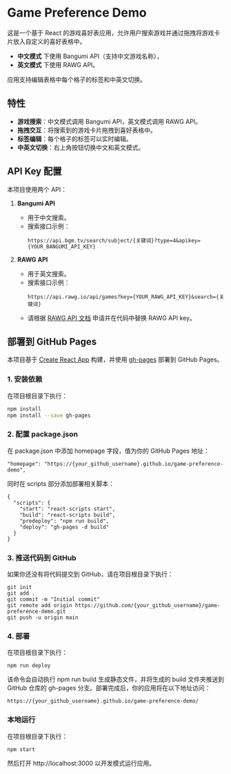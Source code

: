 # Game Preference Demo

这是一个基于 React 的游戏喜好表应用，允许用户搜索游戏并通过拖拽将游戏卡片放入自定义的喜好表格中。  
- **中文模式** 下使用 Bangumi API（支持中文游戏名称），  
- **英文模式** 下使用 RAWG API。

应用支持编辑表格中每个格子的标签和中英文切换。

## 特性

- **游戏搜索**：中文模式调用 Bangumi API，英文模式调用 RAWG API。
- **拖拽交互**：将搜索到的游戏卡片拖拽到喜好表格中。
- **标签编辑**：每个格子的标签可以实时编辑。
- **中英文切换**：右上角按钮切换中文和英文模式。

## API Key 配置

本项目使用两个 API：

1. **Bangumi API**  
   - 用于中文搜索。  
   - 搜索接口示例：  
     ```
     https://api.bgm.tv/search/subject/{关键词}?type=4&apikey={YOUR_BANGUMI_API_KEY}
     ```
     
2. **RAWG API**  
   - 用于英文搜索。  
   - 搜索接口示例：  
     ```
     https://api.rawg.io/api/games?key={YOUR_RAWG_API_KEY}&search={关键词}
     ```
   - 请根据 [RAWG API 文档](https://rawg.io/apidocs) 申请并在代码中替换 RAWG API key。

## 部署到 GitHub Pages

本项目基于 [Create React App](https://create-react-app.dev/) 构建，并使用 [gh-pages](https://www.npmjs.com/package/gh-pages) 部署到 GitHub Pages。

### 1. 安装依赖

在项目根目录下执行：

```bash
npm install
npm install --save gh-pages
```

### 2. 配置 package.json
在 package.json 中添加 homepage 字段，值为你的 GitHub Pages 地址：
```
"homepage": "https://{your_github_username}.github.io/game-preference-demo",
```
同时在 scripts 部分添加部署相关脚本：
```
{
  "scripts": {
    "start": "react-scripts start",
    "build": "react-scripts build",
    "predeploy": "npm run build",
    "deploy": "gh-pages -d build"
  }
}
```
### 3. 推送代码到 GitHub
如果你还没有将代码提交到 GitHub，请在项目根目录下执行：
```
git init
git add .
git commit -m "Initial commit"
git remote add origin https://github.com/{your_github_username}/game-preference-demo.git
git push -u origin main
```

### 4. 部署
在项目根目录下执行：
```
npm run deploy
```
该命令会自动执行 npm run build 生成静态文件，并将生成的 build 文件夹推送到 GitHub 仓库的 gh-pages 分支。部署完成后，你的应用将在以下地址访问：
```
https://{your_github_username}.github.io/game-preference-demo/
```

### 本地运行

在项目根目录下执行：

```
npm start
```

然后打开 http://localhost:3000 以开发模式运行应用。

